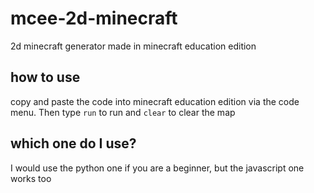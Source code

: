 # mcee-2d-minecraft
2d minecraft generator made in minecraft education edition

## how to use
copy and paste the code into minecraft education edition via the code menu.
Then type `run` to run and `clear` to clear the map

## which one do I use?
I would use the python one if you are a beginner, but the javascript one works too

